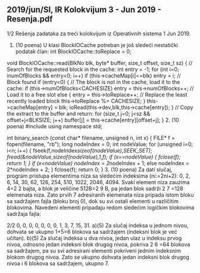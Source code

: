 2019/jun/SI, IR Kolokvijum 3 - Jun 2019 - Resenja.pdf
--------------------------------------------------------------------------------


1/2
Rešenja zadataka za
treći kolokvijum iz Operativnih sistema 1
Jun 2019.
1. (10 poena) U klasi BlockIOCache potreban je još sledeći nestatički podatak član:
int BlockIOCache::toReplace = 0;

void BlockIOCache::read(BlkNo blk, byte* buffer, size_t offset, size_t sz)
{
  // Search for the requested block in the cache:
  int entry = -1;
  for (int i=0; i<this->numOfBlocks && entry<0; i++)
    if (this->cacheMap[i]==blk) entry = i; // Block found
  if (entry<0) {
    // The block is not in the cache, load it to the cache:
    if (this->numOfBlocks<CACHESIZE)
      entry = this->numOfBlocks++;  // Load it to a free slot
    else {
      entry = this->toReplace++; // Replace the least recently loaded block
      this->toReplace %= CACHESIZE;
    }
    this->cacheMap[entry] = blk;
    ioRead(this->dev,blk,this->cache[entry]);
  }
  // Copy the extract to the buffer and return:
  for (size_t j=0; j<sz && offset+j<BLKSIZE; j++)
    buffer[j] = this->cache[entry][offset+j];
}
2. (10 poena)
#include <cstdio>
using namespace std;

int binary_search (const char* filename, unsigned n, int x) {
  FILE* f = fopen(filename, "rb");
  long nodeIndex = 0;
  int nodeValue;
  for (unsigned i=0; i<n; i++) {
    fseek(f,nodeIndex*sizeof(nodeValue),SEEK_SET);
    fread(&nodeValue,sizeof(nodeValue),1,f);
    if (x==nodeValue) { fclose(f); return 1; }
    if (x<nodeValue)
      nodeIndex = 2*nodeIndex + 1;
    else
      nodeIndex = 2*nodeIndex + 2;
  }
  fclose(f);
  return 0;
}
3. (10 poena)
Za dati slučaj, program pristupa elementima niza sa sledećim indeksima (ni:=2ni+2):
0, 2, 6, 14, 30, 62, 126, 254, 510, 1022, 2046, 4094.
Svaki  element  niza  zauzima  4=2
2
 bajta, a blok je veličine 512B=2
9
B, pa jedan blok sadrži
2
7
=128  elemenata  niza.  Zato  prvih  7  adresiranih  elemenata  niza  pripada  istom  bloku  sa
sadržajem fajla (bloku broj 0), dok su svi ostali elementi u različitim blokovima.
Navedeni elementi pripadaju redom sledećim logičkim blokovima sadržaja fajla:

2/2
0, 0, 0, 0, 0, 0, 0, 1, 3, 7, 15, 31.
a)(5)  Za  slučaj  indeksa  u  jednom  nivou,  dohvata  se  ukupno  1+5=6  blokova  sa  sadržajem
(indeksni blok je već učitan).
b)(5) Za slučaj indeksa u dva nivoa, jedan ulaz u indeksu prvog nivoa, odnosno jedan indeksni
blok  drugog  nivoa,  pokriva  2
6
=64  blokova  sa  sadržajem,  pa  su  svi  adresirani  elementi
pokriveni  jednim  indeksnim  blokom  drugog  nivoa.  Zato  se  ukupno  dohvata  jedan  indeksni
blok drugog nivoa i 6 blokova sa sadržajem, ukupno 7.
